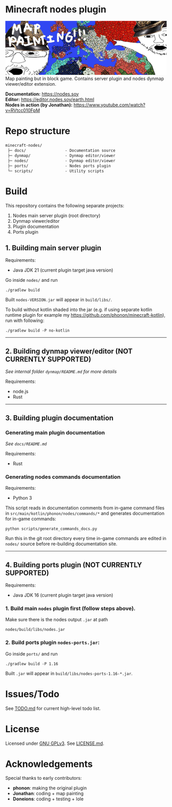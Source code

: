 # Minecraft nodes plugin
![Nodes map screenshot](docs/src/images/nodes_map_example.jpg)
Map painting but in block game. Contains server plugin and nodes dynmap viewer/editor extension.

**Documentation:** <https://nodes.soy>  
**Editor:** <https://editor.nodes.soy/earth.html>  
**Nodes in action (by Jonathan):** <https://www.youtube.com/watch?v=RVtcc010FpM>



# Repo structure
```
minecraft-nodes/
 ├─ docs/                 - Documentation source
 ├─ dynmap/               - Dynmap editor/viewer
 ├─ nodes/                - Dynmap editor/viewer
 ├─ ports/                - Nodes ports plugin
 └─ scripts/              - Utility scripts
```



# Build
This repository contains the following separate projects:
1.  Nodes main server plugin (root directory)
2.  Dynmap viewer/editor
3.  Plugin documentation
4.  Ports plugin



## 1. Building main server plugin
Requirements:
- Java JDK 21 (current plugin target java version)

Go inside `nodes/` and run
```
./gradlew build
```
Built `nodes-VERSION.jar` will appear in `build/libs/`.

To build without kotlin shaded into the jar (e.g. if using separate kotlin
runtime plugin for example my <https://github.com/phonon/minecraft-kotlin>),
run with following:
```
./gradlew build -P no-kotlin
```

-----------------------------------------------------------

## 2. Building dynmap viewer/editor (NOT CURRENTLY SUPPORTED)
*See internal folder `dynmap/README.md` for more details*

Requirements:
- node.js
- Rust

-----------------------------------------------------------

## 3. Building plugin documentation
### Generating main plugin documentation
*See `docs/README.md`*

Requirements:
- Rust

### Generating nodes commands documentation
Requirements:
- Python 3

This script reads in documentation comments from in-game command
files in `src/main/kotlin/phonon/nodes/commands/*` and generates
documentation for in-game commands:
```
python scripts/generate_commands_docs.py
```
Run this in the git root directory every time in-game commands
are edited in `nodes/` source before re-building documentation site.

-----------------------------------------------------------

## 4. Building ports plugin (NOT CURRENTLY SUPPORTED)
Requirements:
- Java JDK 16 (current plugin target java version)

### 1. Build main `nodes` plugin first (follow steps above).
Make sure there is the nodes output `.jar` at path
```
nodes/build/libs/nodes.jar
```

### 2. Build ports plugin `nodes-ports.jar`:
Go inside `ports/` and run
```
./gradlew build -P 1.16
```
Built `.jar` will appear in `build/libs/nodes-ports-1.16-*.jar`.



# Issues/Todo
See [TODO.md](./TODO.md) for current high-level todo list.



# License
Licensed under [GNU GPLv3](https://www.gnu.org/licenses/gpl-3.0.en.html).
See [LICENSE.md](./LICENSE.md).



# Acknowledgements
Special thanks to early contributors:
- **phonon**: making the original plugin
- **Jonathan**: coding + map painting
- **Doneions**: coding + testing + lole
